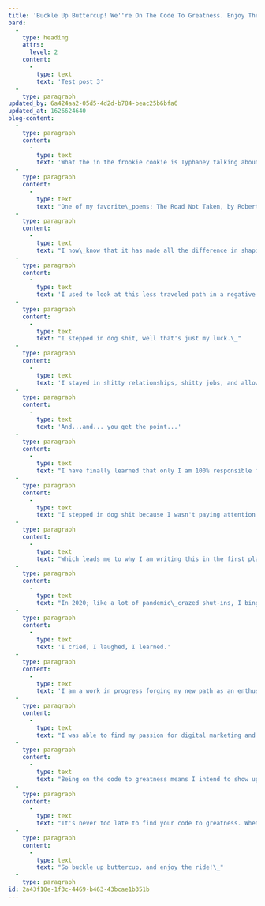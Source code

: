```yaml
---
title: 'Buckle Up Buttercup! We''re On The Code To Greatness. Enjoy The Ride.'
bard:
  -
    type: heading
    attrs:
      level: 2
    content:
      -
        type: text
        text: 'Test post 3'
  -
    type: paragraph
updated_by: 6a424aa2-05d5-4d2d-b784-beac25b6bfa6
updated_at: 1626624640
blog-content:
  -
    type: paragraph
    content:
      -
        type: text
        text: 'What the in the frookie cookie is Typhaney talking about. '
  -
    type: paragraph
    content:
      -
        type: text
        text: "One of my favorite\_poems; The Road Not Taken, by Robert Frost sums up my last 20+ years quite well. I have taken the road less traveled by.\_"
  -
    type: paragraph
    content:
      -
        type: text
        text: "I now\_know that it has made all the difference in shaping who I have become and who I have yet to be. I am on a journey of radical self discovery and personal development and know all roads will lead me to do the next right thing."
  -
    type: paragraph
    content:
      -
        type: text
        text: 'I used to look at this less traveled path in a negative way. I chose to see that the bad things happening in my life were outside of my control. I chose the wrong path and I just kept barreling forward into the void and letting life happen to me instead of being an enthusiastic participant.'
  -
    type: paragraph
    content:
      -
        type: text
        text: "I stepped in dog shit, well that's just my luck.\_"
  -
    type: paragraph
    content:
      -
        type: text
        text: 'I stayed in shitty relationships, shitty jobs, and allowed shitty people into my life. Par for the course.'
  -
    type: paragraph
    content:
      -
        type: text
        text: 'And...and... you get the point...'
  -
    type: paragraph
    content:
      -
        type: text
        text: "I have finally learned that only I am 100% responsible for my life. This fact is not always easy to accept or to put into practice.\_"
  -
    type: paragraph
    content:
      -
        type: text
        text: "I stepped in dog shit because I wasn't paying attention to my surroundings!\_"
  -
    type: paragraph
    content:
      -
        type: text
        text: "Which leads me to why I am writing this in the first place.\_"
  -
    type: paragraph
    content:
      -
        type: text
        text: "In 2020; like a lot of pandemic\_crazed shut-ins, I binged on introspection.\_"
  -
    type: paragraph
    content:
      -
        type: text
        text: 'I cried, I laughed, I learned.'
  -
    type: paragraph
    content:
      -
        type: text
        text: 'I am a work in progress forging my new path as an enthusiastic participant in my life.'
  -
    type: paragraph
    content:
      -
        type: text
        text: "I was able to find my passion for digital marketing and web development while going through some of the worst moments of my life. I think of code as my road and my path to greatness and also as in a code to live by. I changed my life's trajectory by finally not settling, standing up for myself, and making huge shifts in how I show up.\_"
  -
    type: paragraph
    content:
      -
        type: text
        text: "Being on the code to greatness means I intend to show up for myself, my daughter, and other women who need to learn how to show up for themselves. You can be an enthusiastic participant in your life now or you can just continue to be a bystander and watch it pass you by.\_"
  -
    type: paragraph
    content:
      -
        type: text
        text: "It's never too late to find your code to greatness. Whether you need to reboot your career, leave an unhealthy relationship or just learn to love yourself more just know that you aren't alone on your journey.\_"
  -
    type: paragraph
    content:
      -
        type: text
        text: "So buckle up buttercup, and enjoy the ride!\_"
  -
    type: paragraph
id: 2a43f10e-1f3c-4469-b463-43bcae1b351b
---
```

